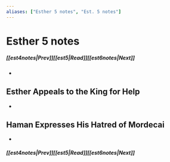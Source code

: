 ```yaml
---
aliases: ["Esther 5 notes", "Est. 5 notes"]
---
```

# Esther 5 notes
##### <span class=arrow-left></span>[[est4notes|Prev]]<span class=navigation-separator></span>[[est5|Read]]<span class=navigation-separator></span>[[est6notes|Next]]<span class=arrow-right></span>
- 
## Esther Appeals to the King for Help
- 
## Haman Expresses His Hatred of Mordecai
- 
##### <span class=arrow-left></span>[[est4notes|Prev]]<span class=navigation-separator></span>[[est5|Read]]<span class=navigation-separator></span>[[est6notes|Next]]<span class=arrow-right></span>